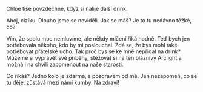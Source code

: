 Chloe tiše povzdechne, když si nalije další drink.

Ahoj, cizíku. Dlouho jsme se neviděli. Jak se máš? Je to tu nedávno těžké, co?

Vím, že spolu moc nemluvíme, ale někdy mlčení říká hodně. Teď bych jen potřebovala někoho, kdo by mi poslouchal. Zdá se, že bys mohl také potřebovat přátelské ucho. Tak proč bys se ke mně nepřidal na drink? Můžeme si vyprávět své příběhy, stěžovat si na ten bláznivý Arclight a možná i na chvíli zapomenout na naše starosti.

Co říkáš? Jedno kolo je zdarma, s pozdravem od mě. Jen nezapomeň, co se tu děje, zůstává mezi námi kumby. Na zdraví!
